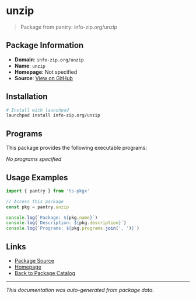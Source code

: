 # unzip

> Package from pantry: info-zip.org/unzip

## Package Information

- **Domain**: `info-zip.org/unzip`
- **Name**: `unzip`
- **Homepage**: Not specified
- **Source**: [View on GitHub](https://github.com/pkgxdev/pantry/tree/main/projects/info-zip.org/unzip/package.yml)

## Installation

```bash
# Install with launchpad
launchpad install info-zip.org/unzip
```

## Programs

This package provides the following executable programs:

*No programs specified*

## Usage Examples

```typescript
import { pantry } from 'ts-pkgx'

// Access this package
const pkg = pantry.unzip

console.log(`Package: ${pkg.name}`)
console.log(`Description: ${pkg.description}`)
console.log(`Programs: ${pkg.programs.join(', ')}`)
```

## Links

- [Package Source](https://github.com/pkgxdev/pantry/tree/main/projects/info-zip.org/unzip/package.yml)
- [Homepage](#)
- [Back to Package Catalog](../../../package-catalog.md)

---

*This documentation was auto-generated from package data.*
